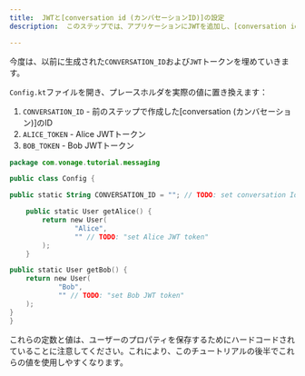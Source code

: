 ```yaml
---
title:  JWTと[conversation id (カンバセーションID)]の設定
description:  このステップでは、アプリケーションにJWTを追加し、[conversation id (カンバセーションID)]を設定する方法を学習します。

---
```


今度は、以前に生成された`CONVERSATION_ID`および`JWT`トークンを埋めていきます。

`Config.kt`ファイルを開き、プレースホルダを実際の値に置き換えます：

1. `CONVERSATION_ID` - 前のステップで作成した[conversation (カンバセーション)]のID
2. `ALICE_TOKEN` - Alice JWTトークン
3. `BOB_TOKEN` - Bob JWTトークン

```kotlin
package com.vonage.tutorial.messaging

public class Config {

public static String CONVERSATION_ID = ""; // TODO: set conversation Id

    public static User getAlice() {
        return new User(
                "Alice",
                "" // TODO: "set Alice JWT token"
        );
    }

public static User getBob() {
    return new User(
            "Bob",
            "" // TODO: "set Bob JWT token"
    );
}
}
```

これらの定数と値は、ユーザーのプロパティを保存するためにハードコードされていることに注意してください。これにより、このチュートリアルの後半でこれらの値を使用しやすくなります。

